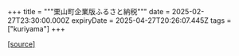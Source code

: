 +++
title = """栗山町企業版ふるさと納税"""
date = 2025-02-27T23:30:00.000Z
expiryDate = 2025-04-27T20:26:07.445Z
tags = ["kuriyama"]
+++


[[source]](https://www.town.kuriyama.hokkaido.jp/soshiki/31/14671.html)
